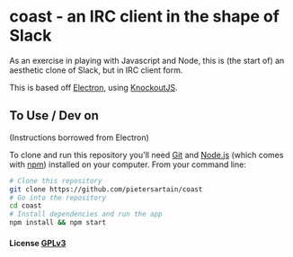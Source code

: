 # coast - an IRC client in the shape of Slack

As an exercise in playing with Javascript and Node, this is (the start of) an aesthetic clone of Slack, but in IRC client form.

This is based off [Electron](http://electron.atom.io), using [KnockoutJS](http://knockoutjs.com/).

## To Use / Dev on

(Instructions borrowed from Electron)

To clone and run this repository you'll need [Git](https://git-scm.com) and [Node.js](https://nodejs.org/en/download/) (which comes with [npm](http://npmjs.com)) installed on your computer. From your command line:

```bash
# Clone this repository
git clone https://github.com/pietersartain/coast
# Go into the repository
cd coast
# Install dependencies and run the app
npm install && npm start
```

#### License [GPLv3](LICENSE.md)

